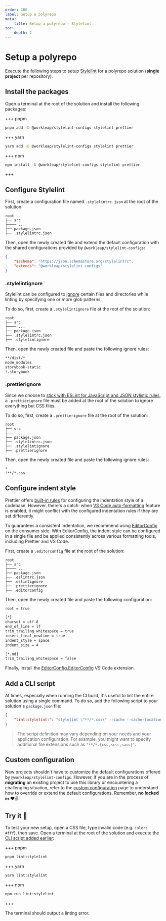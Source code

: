 ```yaml
---
order: 100
label: Setup a polyrepo
meta:
    title: Setup a polyrepo - Stylelint
toc:
    depth: 2
---
```


# Setup a polyrepo

Execute the following steps to setup [Stylelint](https://stylelint.io/) for a polyrepo solution (**single project** per repository).

## Install the packages

Open a terminal at the root of the solution and install the following packages:

+++ pnpm
```bash
pnpm add -D @workleap/stylelint-configs stylelint prettier
```
+++ yarn
```bash
yarn add -D @workleap/stylelint-configs stylelint prettier
```
+++ npm
```bash
npm install -D @workleap/stylelint-configs stylelint prettier
```
+++

## Configure Stylelint

First, create a configuration file named `.stylelintrc.json` at the root of the solution:

``` !#5
root
├── src
├──── ...
├── package.json
├── .stylelintrc.json
```

Then, open the newly created file and extend the default configuration with the shared configurations provided by `@workleap/stylelint-configs`:

```json .stylelintrc.json
{
    "$schema": "https://json.schemastore.org/stylelintrc",
    "extends": "@workleap/stylelint-configs"
}
```

### .stylelintignore

Stylelint can be configured to [ignore](https://stylelint.io/user-guide/ignore-code#files-entirely) certain files and directories while linting by specifying one or more glob patterns.

To do so, first, create a `.stylelintignore` file at the root of the solution:

``` !#6
root
├── src
├──── ...
├── package.json
├── .stylelintrc.json
├── .stylelintignore
```

Then, open the newly created file and paste the following ignore rules:

```bash .stylelintignore
**/dist/*
node_modules
storybook-static
!.storybook
```

### .prettierignore

Since we choose to [stick with ESLint for JavaScript and JSON stylistic rules](../eslint/default.md#prettier), a `.prettierignore` file must be added at the root of the solution to ignore everything but CSS files.

To do so, first, create a `.prettierignore` file at the root of the solution:

``` !#7
root
├── src
├──── ...
├── package.json
├── .stylelintrc.json
├── .stylelintignore
├── .prettierignore
```

Then, open the newly created file and paste the following ignore rules:

``` .prettierignore
*
!**/*.css
```

## Configure indent style

Prettier offers [built-in rules](https://prettier.io/docs/en/options#tab-width) for configuring the indentation style of a codebase. However, there's a catch: when [VS Code auto-formatting](https://code.visualstudio.com/docs/editor/codebasics#_formatting) feature is enabled, it might conflict with the configured indentation rules if they are set  differently.

To guarantees a consistent indentation, we recommend using [EditorConfig](https://editorconfig.org/) on the consumer side. With EditorConfig, the indent style can be configured in a single file and be applied consistently across various formatting tools, including Prettier and VS Code.

First, create a `.editorconfig` file at the root of the solution:

``` !#8
root
├── src
├──── ...
├── package.json
├── .eslintrc.json
├── .eslintignore
├── .prettierignore
├── .editorconfig
```

Then, open the newly created file and paste the following configuration:

```bash .editorconfig
root = true

[*]
charset = utf-8
end_of_line = lf
trim_trailing_whitespace = true
insert_final_newline = true
indent_style = space
indent_size = 4

[*.md]
trim_trailing_whitespace = false
```

Finally, install the [EditorConfig.EditorConfig](https://marketplace.visualstudio.com/items?itemName=EditorConfig.EditorConfig) VS Code extension.

## Add a CLI script

At times, especially when running the CI build, it's useful to lint the entire solution using a single command. To do so, add the following script to your solution's `package.json` file:

```json package.json
{
    "lint:stylelint:": "stylelint \"**/*.css\" --cache --cache-location node_modules/.cache/stylelint"
}
```

> The script definition may vary depending on your needs and your application configuration. For example, you might want to specify additional file extensions such as `"**/*.{css,scss,sass}"`.

## Custom configuration

New projects shouldn't have to customize the default configurations offered by `@workleap/stylelint-configs`. However, if you are in the process of **migrating** an existing project to use this library or encountering a challenging situation, refer to the [custom configuration](custom-configuration.md) page to understand how to override or extend the default configurations. Remember, **no locked in** :heart::v:.

## Try it :rocket:

To test your new setup, open a CSS file, type invalid code (e.g. `color: #fff`), then save. Open a terminal at the root of the solution and execute the [CLI script added earlier](#add-a-cli-script):

+++ pnpm
```bash
pnpm lint:stylelint
```
+++ yarn
```bash
yarn lint:stylelint
```
+++ npm
```bash
npm run lint:stylelint
```
+++

The terminal should output a linting error.
